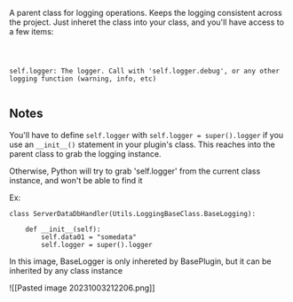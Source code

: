 
A parent class for logging operations. Keeps the logging consistent across the project. Just inheret the class into your class, and you'll have access to a few items:


```



self.logger: The logger. Call with 'self.logger.debug', or any other logging function (warning, info, etc)


```

## Notes

You'll have to define `self.logger` with `self.logger = super().logger` if you use an `__init__()` statement in your plugin's class. This reaches into the parent class to grab the logging instance. 

Otherwise, Python will try to grab 'self.logger' from the current class instance, and won't be able to find it

Ex:
```
class ServerDataDbHandler(Utils.LoggingBaseClass.BaseLogging):
   
	def __init__(self):
		self.data01 = "somedata"
		self.logger = super().logger
```


In this image, BaseLogger is only inhereted by BasePlugin, but it can be inherited by any class instance

![[Pasted image 20231003212206.png]]